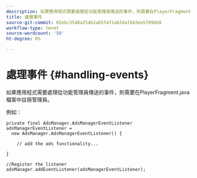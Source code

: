 ```yaml
---
description: 如果應用程式需要處理從功能管理員傳送的事件，則需要在PlayerFragment.java檔案中註冊管理員。
title: 處理事件
source-git-commit: 02ebc3548a254b2a6554f1ab34afbb3ea5f09bb8
workflow-type: tm+mt
source-wordcount: '50'
ht-degree: 0%

---
```


# 處理事件 {#handling-events}

如果應用程式需要處理從功能管理員傳送的事件，則需要在PlayerFragment.java檔案中註冊管理員。

例如：

```
private final AdsManager.AdsManagerEventListener adsManagerEventListener =  
  new AdsManager.AdsManagerEventListener() { 
 
    // add the ads functionality... 
 
} 
 
//Register the listener 
adsManager.addEventListener(adsManagerEventListener);
```
